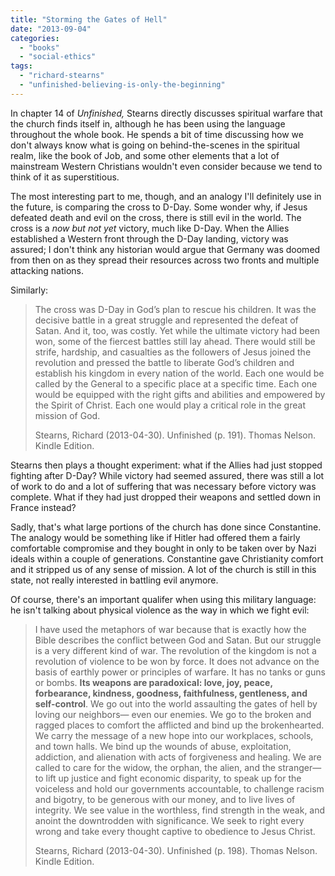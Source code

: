 ```yaml
---
title: "Storming the Gates of Hell"
date: "2013-09-04"
categories: 
  - "books"
  - "social-ethics"
tags: 
  - "richard-stearns"
  - "unfinished-believing-is-only-the-beginning"
---
```


In chapter 14 of _Unfinished,_ Stearns directly discusses spiritual warfare that the church finds itself in, although he has been using the language throughout the whole book. He spends a bit of time discussing how we don't always know what is going on behind-the-scenes in the spiritual realm, like the book of Job, and some other elements that a lot of mainstream Western Christians wouldn't even consider because we tend to think of it as superstitious.

The most interesting part to me, though, and an analogy I'll definitely use in the future, is comparing the cross to D-Day. Some wonder why, if Jesus defeated death and evil on the cross, there is still evil in the world. The cross is a _now but not yet_ victory, much like D-Day. When the Allies established a Western front through the D-Day landing, victory was assured; I don't think any historian would argue that Germany was doomed from then on as they spread their resources across two fronts and multiple attacking nations.

Similarly:

> The cross was D-Day in God’s plan to rescue his children. It was the decisive battle in a great struggle and represented the defeat of Satan. And it, too, was costly. Yet while the ultimate victory had been won, some of the fiercest battles still lay ahead. There would still be strife, hardship, and casualties as the followers of Jesus joined the revolution and pressed the battle to liberate God’s children and establish his kingdom in every nation of the world. Each one would be called by the General to a specific place at a specific time. Each one would be equipped with the right gifts and abilities and empowered by the Spirit of Christ. Each one would play a critical role in the great mission of God.
> 
> Stearns, Richard (2013-04-30). Unfinished (p. 191). Thomas Nelson. Kindle Edition.

Stearns then plays a thought experiment: what if the Allies had just stopped fighting after D-Day? While victory had seemed assured, there was still a lot of work to do and a lot of suffering that was necessary before victory was complete. What if they had just dropped their weapons and settled down in France instead?

Sadly, that's what large portions of the church has done since Constantine. The analogy would be something like if Hitler had offered them a fairly comfortable compromise and they bought in only to be taken over by Nazi ideals within a couple of generations. Constantine gave Christianity comfort and it stripped us of any sense of mission. A lot of the church is still in this state, not really interested in battling evil anymore.

Of course, there's an important qualifer when using this military language: he isn't talking about physical violence as the way in which we fight evil:

> I have used the metaphors of war because that is exactly how the Bible describes the conflict between God and Satan. But our struggle is a very different kind of war. The revolution of the kingdom is not a revolution of violence to be won by force. It does not advance on the basis of earthly power or principles of warfare. It has no tanks or guns or bombs. **Its weapons are paradoxical: love, joy, peace, forbearance, kindness, goodness, faithfulness, gentleness, and self-control**. We go out into the world assaulting the gates of hell by loving our neighbors— even our enemies. We go to the broken and ragged places to comfort the afflicted and bind up the brokenhearted. We carry the message of a new hope into our workplaces, schools, and town halls. We bind up the wounds of abuse, exploitation, addiction, and alienation with acts of forgiveness and healing. We are called to care for the widow, the orphan, the alien, and the stranger— to lift up justice and fight economic disparity, to speak up for the voiceless and hold our governments accountable, to challenge racism and bigotry, to be generous with our money, and to live lives of integrity. We see value in the worthless, find strength in the weak, and anoint the downtrodden with significance. We seek to right every wrong and take every thought captive to obedience to Jesus Christ.
> 
> Stearns, Richard (2013-04-30). Unfinished (p. 198). Thomas Nelson. Kindle Edition.
